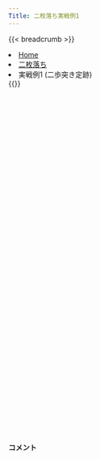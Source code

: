 ```yaml
---
Title: 二枚落ち実戦例1
---
```

{{< breadcrumb >}}
  <li class="breadcrumb-item"><a href="/shogi-beginners/">Home</a></li>
  <li class="breadcrumb-item"><a href="/shogi-beginners/2mai/">二枚落ち</a></li>
  <li class="breadcrumb-item active" aria-current="page">実戦例1 (二歩突き定跡)</li>
{{</ breadcrumb >}}
<div class="row pt-3">
  <div class="col-lg-1"></div>
  <div class="col-sm" tabindex="-1">
    <script id="example-kif" type="kif">
手合割：二枚落ち
下手：下手
上手：上手
手数----指手---------消費時間--
*<ruby>二歩<rt>にふ</rt></ruby><ruby>突<rt>つ</rt></ruby>き<ruby>定跡<rt>じょうせき</rt></ruby>の<ruby>勝<rt>か</rt></ruby>ち<ruby>方<rt>かた</rt></ruby>をおぼえましょう。
*<div class="text-center"><img class="img-fluid pt-3 w-50" src="/shogi-beginners/img/cat31.webp"></div>
   1 ６二銀(71)
*<ruby>二枚<rt>にまい</rt></ruby><ruby>落<rt>お</rt></ruby>ちのポイントは<ruby>変化<rt>へんか</rt></ruby>の<ruby>多<rt>おお</rt></ruby>さです。<ruby>暗記<rt>あんき</rt></ruby>は<ruby>無理<rt>むり</rt></ruby>なので<ruby>対応力<rt>たいおうりょく</rt></ruby>が<ruby>求<rt>もと</rt></ruby>められます。コメントの<ruby>変化<rt>へんか</rt></ruby>を<ruby>考<rt>かんが</rt></ruby>える<ruby>練習<rt>れんしゅう</rt></ruby>をしてみてください。
   2 ７六歩(77)
   3 ５四歩(53)
   4 ４六歩(47)
   5 ５三銀(62)
   6 ４五歩(46)
*まずはここまでの<ruby>手順<rt>てじゅん</rt></ruby>をおぼえてください。<ruby>４五<rt>よんごー</rt></ruby>まで<ruby>歩<rt>ふ</rt></ruby>を<ruby>伸<rt>の</rt></ruby>ばさず、<ruby>上手<rt>うわて</rt></ruby>に☖<ruby>４四<rt>よんよん</rt></ruby><ruby>歩型<rt>ふがた</rt></ruby>を<ruby>作<rt>つく</rt></ruby>られると<ruby>急<rt>きゅう</rt></ruby>に<ruby>難<rt>むずか</rt></ruby>しくなります。
   7 ３二金(41)
   8 ４八銀(39)
   9 ５二玉(51)
  10 ４七銀(48)
  11 ６四歩(63)
  12 ３六歩(37)
*<ruby>定跡書<rt>じょうせきしょ</rt></ruby>では☗<ruby>３六<rt>さんろく</rt></ruby><ruby>歩<rt>ふ</rt></ruby>～☗<ruby>３五<rt>さんごー</rt></ruby><ruby>歩<rt>ふ</rt></ruby>～☗<ruby>４八銀<rt>よんはちぎん</rt></ruby>と<ruby>組<rt>く</rt></ruby>みますが、☗<ruby>３六<rt>さんろく</rt></ruby><ruby>歩<rt>ふ</rt></ruby>に☖<ruby>５五<rt>ごーごー</rt></ruby><ruby>歩<rt>ふ</rt></ruby>！☗<ruby>同角<rt>どうかく</rt></ruby>☖<ruby>５四銀<rt>ごーよんぎん</rt></ruby>☗<ruby>８八角<rt>はちはちかく</rt></ruby>☖<ruby>４五銀<rt>よんごーぎん</rt></ruby>の<ruby>変化<rt>へんか</rt></ruby>があり、まぎれやすいです。☗<ruby>４八銀<rt>よんはちぎん</rt></ruby>を<ruby>急<rt>いそ</rt></ruby>ぐほうが、この<ruby>変化<rt>へんか</rt></ruby>に<ruby>対処<rt>たいしょ</rt></ruby>しやすいです。
  13 ６三玉(52)
  14 ３五歩(36)
  15 ２二銀(31)
  16 ３八飛(28)
  17 ７四歩(73)
  18 ３四歩(35)
  19 同　歩(33)
  20 同　飛(38)
  21 ３三歩打
  22 ３六飛(34)
  23 ６二金(61)
  24 ３七桂(29)
  25 ７三金(62)
  26 ７八金(69)
  27 ６五歩(64)
  28 ６九玉(59)
  29 ６四金(73)
  30 ５八金(49)
  31 ７三桂(81)
  32 ６八銀(79)
*ここまできて<ruby>定跡書<rt>じょうせきしょ</rt></ruby>と<ruby>同<rt>おな</rt></ruby>じ<ruby>形<rt>かたち</rt></ruby>になりました。ここからは<ruby>手<rt>て</rt></ruby>が<ruby>広<rt>ひろ</rt></ruby>いです。
  33 ７五歩(74)
  34 同　歩(76)
  35 同　金(64)
*ここで☗<ruby>７六<rt>ななろく</rt></ruby><ruby>歩打<rt>ふうち</rt></ruby>、☗<ruby>７七銀<rt>ななななぎん</rt></ruby>、☗<ruby>５六<rt>ごーろく</rt></ruby><ruby>歩<rt>ふ</rt></ruby>、☗<ruby>４六銀<rt>よんろくぎん</rt></ruby>などの<ruby>手<rt>て</rt></ruby>が<ruby>考<rt>かんが</rt></ruby>えられます。<ruby>有名<rt>ゆうめい</rt></ruby>なのは☗<ruby>７六<rt>ななろく</rt></ruby><ruby>歩打<rt>ふうち</rt></ruby>です。
  36 ７六歩打
  37 ７四金(75)
  38 ９六歩(97)
*☗<ruby>９七<rt>きゅうなな</rt></ruby><ruby>角<rt>かく</rt></ruby>からの<ruby>攻<rt>せ</rt></ruby>めも<ruby>考<rt>かんが</rt></ruby>えられるので、<ruby>突<rt>つ</rt></ruby>いておいたほうが<ruby>得<rt>とく</rt></ruby>です。
  39 ９四歩(93)
  40 ４六銀(47)
  41 ６四金(74)
  42 ５六歩(57)
  43 ８四歩(83)
  44 ３五銀(46)
*<ruby>５五<rt>ごーごー</rt></ruby><ruby>歩<rt>ふ</rt></ruby>も<ruby>有力<rt>ゆうりょく</rt></ruby>ですが、<ruby>定跡書<rt>じょうせきしょ</rt></ruby>ではこちらがメインに<ruby>解説<rt>かいせつ</rt></ruby>されています。
  45 ８五歩(84)
*☖<ruby>７五<rt>ななごー</rt></ruby><ruby>歩<rt>ふ</rt></ruby>も<ruby>有力<rt>ゆうりょく</rt></ruby>です。
  46 ４四歩(45)
  47 同　歩(43)
  48 同　銀(35)
*☖<ruby>６二銀<rt>ろくにーぎん</rt></ruby>も<ruby>有力<rt>ゆうりょく</rt></ruby>です。<ruby>以下<rt>いか</rt></ruby>☗<ruby>４六<rt>よんろく</rt></ruby><ruby>飛<rt>ひ</rt></ruby>☖<ruby>４二<rt>よんにー</rt></ruby><ruby>歩<rt>ふ</rt></ruby>に対して、☗<ruby>５五<rt>ごーごー</rt></ruby><ruby>歩<rt>ふ</rt></ruby>で<ruby>難解<rt>なんかい</rt></ruby>ながら<ruby>下手<rt>したて</rt></ruby>が<ruby>指<rt>さ</rt></ruby>しやすいです。
  49 同　銀(53)
  50 同　角(88)
  51 ５三銀打
  52 ２六角(44)
*☗<ruby>７二銀打<rt>ななにーぎんうち</rt></ruby>も<ruby>有力<rt>ゆうりょく</rt></ruby>です。
  53 ４三歩打
*<ruby>問題<rt>もんだい</rt></ruby>: <ruby>次<rt>つぎ</rt></ruby>の<ruby>手<rt>て</rt></ruby>を<ruby>考<rt>かんが</rt></ruby>えてみましょう。
*<div><img class="img-fluid" src="/shogi-beginners/img/cat2.webp"></div>
  54 ７五銀打
*<ruby>拠点<rt>きょてん</rt></ruby>をいかした<ruby>攻<rt>せ</rt></ruby>めが<ruby>有力<rt>ゆうりょく</rt></ruby>です。
  55 ４二金(32)
*☖<ruby>７四<rt>ななよん</rt></ruby><ruby>歩<rt>ふ</rt></ruby>もあります。
  56 ６四銀(75)
  57 同　玉(63)
*<ruby>問題<rt>もんだい</rt></ruby>: <ruby>次<rt>つぎ</rt></ruby>の<ruby>手<rt>て</rt></ruby>を<ruby>考<rt>かんが</rt></ruby>えてみましょう。<ruby>難問<rt>なんもん</rt></ruby>。
*<div><img class="img-fluid" src="/shogi-beginners/img/cat2.webp"></div>
  58 ７五歩(76)
  59 同　玉(64)
*<ruby>問題<rt>もんだい</rt></ruby>: <ruby>次<rt>つぎ</rt></ruby>の<ruby>手<rt>て</rt></ruby>を<ruby>考<rt>かんが</rt></ruby>えてみましょう。<ruby>難問<rt>なんもん</rt></ruby>。
*<div><img class="img-fluid" src="/shogi-beginners/img/cat2.webp"></div>
  60 ５五歩(56)
*<ruby>玉<rt>ぎょく</rt></ruby>を<ruby>吊<rt>つ</rt></ruby>り<ruby>上<rt>あ</rt></ruby>げながら<ruby>攻<rt>せ</rt></ruby>めるのが<ruby>好手<rt>こうしゅ</rt></ruby>です。
  61 ４四歩(43)
  62 ４五桂(37)
*ここからの<ruby>真似<rt>まね</rt></ruby>は<ruby>難<rt>むずか</rt></ruby>しいです。
  63 同　歩(44)
*☖<ruby>６四<rt>ろくよん</rt></ruby><ruby>玉<rt>ぎょく</rt></ruby>もあります。
  64 ７六飛(36)
  65 同　玉(75)
  66 ５三角成(26)
  67 同　金(42)
  68 ８四銀打
*これで<ruby>受<rt>う</rt></ruby>けなしです。
  69 ３九飛打
  70 ５九銀(68)
*<ruby>下手<rt>したて</rt></ruby>の<ruby>玉<rt>ぎょく</rt></ruby>は<ruby>詰<rt>つ</rt></ruby>まないので<ruby>投了<rt>とうりょう</rt></ruby>はやむなしです。<ruby>本譜<rt>ほんぷ</rt></ruby>は<ruby>有名<rt>ゆうめい</rt></ruby>な<ruby>変化<rt>へんか</rt></ruby>なので<ruby>紹介<rt>しょうかい</rt></ruby>しましたが、<ruby>真似<rt>まね</rt></ruby>は<ruby>難<rt>むずか</rt></ruby>しいです。<ruby>実践的<rt>じっせんてき</rt></ruby>には<ruby>拠点<rt>きょてん</rt></ruby>をいかして<ruby>少<rt>すこ</rt></ruby>しずつ<ruby>有利<rt>ゆうり</rt></ruby>を<ruby>拡大<rt>かくだい</rt></ruby>する<ruby>指<rt>さ</rt></ruby>し<ruby>方<rt>かた</rt></ruby>をおすすめします。
  71 投了
*<a href="/shogi-beginners/2mai/example12/">
*<ruby>次<rt>つぎ</rt></ruby>の<ruby>棋譜<rt>きふ</rt></ruby>を<ruby>見<rt>み</rt></ruby>よう！
*<div class="text-center"><img class="img-fluid pt-3 w-50" src="/shogi-beginners/img/cat1.webp"></div></a>
まで70手で下手の勝ち
    </script>
    <svg id="example" xmlns="http://www.w3.org/2000/svg" viewBox="0,0,400,540"></svg>
  </div>
  <div class="col-sm">
    <h4 class="pt-3">コメント</h4>
    <div id="comment"></div>
  </div>
  <div class="col-lg-1"></div>
</div>
